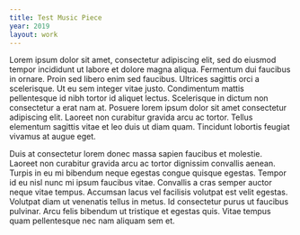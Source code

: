 ```yaml
---
title: Test Music Piece
year: 2019
layout: work
---
```


Lorem ipsum dolor sit amet, consectetur adipiscing elit, sed do eiusmod tempor incididunt ut labore et dolore magna aliqua. Fermentum dui faucibus in ornare. Proin sed libero enim sed faucibus. Ultrices sagittis orci a scelerisque. Ut eu sem integer vitae justo. Condimentum mattis pellentesque id nibh tortor id aliquet lectus. Scelerisque in dictum non consectetur a erat nam at. Posuere lorem ipsum dolor sit amet consectetur adipiscing elit. Laoreet non curabitur gravida arcu ac tortor. Tellus elementum sagittis vitae et leo duis ut diam quam. Tincidunt lobortis feugiat vivamus at augue eget.

Duis at consectetur lorem donec massa sapien faucibus et molestie. Laoreet non curabitur gravida arcu ac tortor dignissim convallis aenean. Turpis in eu mi bibendum neque egestas congue quisque egestas. Tempor id eu nisl nunc mi ipsum faucibus vitae. Convallis a cras semper auctor neque vitae tempus. Accumsan lacus vel facilisis volutpat est velit egestas. Volutpat diam ut venenatis tellus in metus. Id consectetur purus ut faucibus pulvinar. Arcu felis bibendum ut tristique et egestas quis. Vitae tempus quam pellentesque nec nam aliquam sem et.